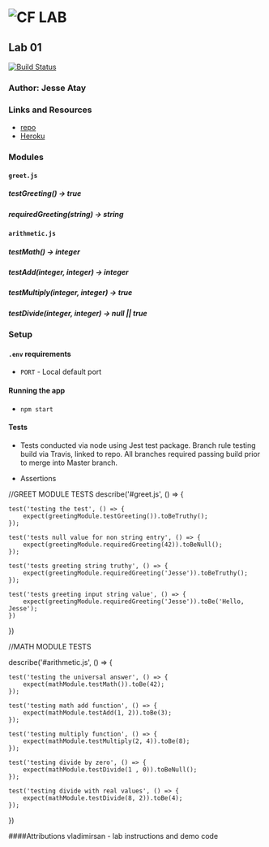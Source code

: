 
![CF](http://i.imgur.com/7v5ASc8.png) LAB
=================================================

## Lab 01
[![Build Status](https://travis-ci.com/jaatay/lab01.svg?branch=master)](https://travis-ci.com/jaatay/lab01)

### Author: Jesse Atay

### Links and Resources
* [repo](https://github.com/jaatay/lab01)
* [Heroku](https://dashboard.heroku.com/apps/mighty-stream-92225)

### Modules
#### `greet.js`
##### testGreeting() -> true
##### requiredGreeting(string) -> string

#### `arithmetic.js`
##### testMath() -> integer
##### testAdd(integer, integer) -> integer
##### testMultiply(integer, integer) -> true
##### testDivide(integer, integer) -> null || true

### Setup
#### `.env` requirements
* `PORT` - Local default port

#### Running the app
* `npm start`

#### Tests
* Tests conducted via node using Jest test package. Branch rule testing build via Travis, linked to repo. All branches required passing build prior to merge into Master branch.

* Assertions

//GREET MODULE TESTS
describe('#greet.js', () => {

    test('testing the test', () => {
        expect(greetingModule.testGreeting()).toBeTruthy();
    });

    test('tests null value for non string entry', () => {
        expect(greetingModule.requiredGreeting(42)).toBeNull();
    });

    test('tests greeting string truthy', () => {
        expect(greetingModule.requiredGreeting('Jesse')).toBeTruthy();
    });

    test('tests greeting input string value', () => {
        expect(greetingModule.requiredGreeting('Jesse')).toBe('Hello, Jesse');
    })
})

//MATH MODULE TESTS

describe('#arithmetic.js', () => {

    test('testing the universal answer', () => {
        expect(mathModule.testMath()).toBe(42);
    });

    test('testing math add function', () => {
        expect(mathModule.testAdd(1, 2)).toBe(3);
    });

    test('testing multiply function', () => {
        expect(mathModule.testMultiply(2, 4)).toBe(8);
    });

    test('testing divide by zero', () => {
        expect(mathModule.testDivide(1 , 0)).toBeNull();
    });

    test('testing divide with real values', () => {
        expect(mathModule.testDivide(8, 2)).toBe(4);
    });
})

####Attributions
vladimirsan - lab instructions and demo code
